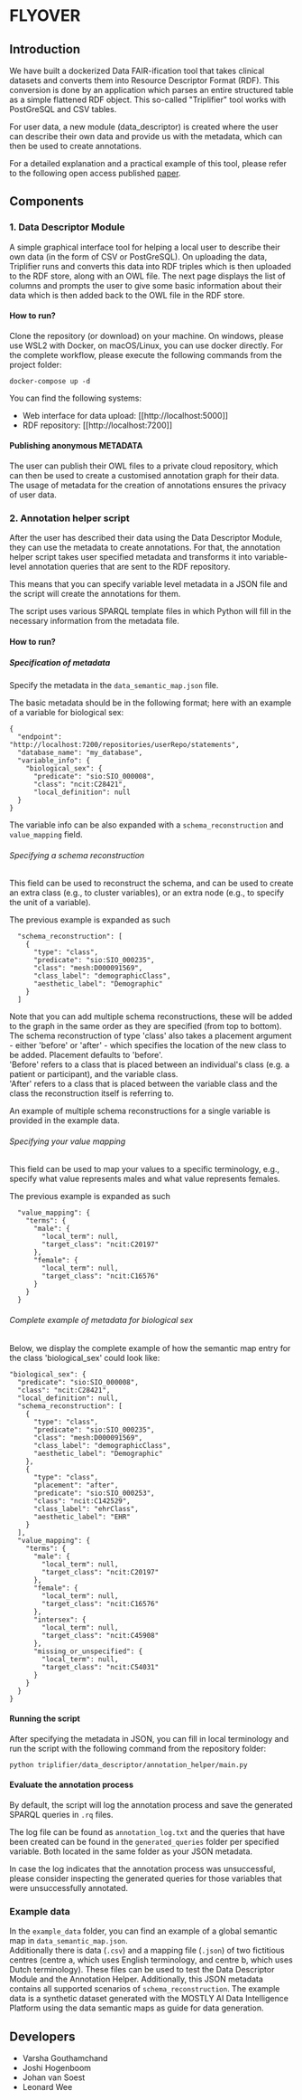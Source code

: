 # FLYOVER

## Introduction

We have built a dockerized Data FAIR-ification tool that takes clinical datasets and converts them into Resource
Descriptor Format (RDF).
This conversion is done by an application which parses an entire structured table as a simple
flattened RDF object.
This so-called "Triplifier" tool works with PostGreSQL and CSV tables.

For user data, a new module (data_descriptor) is created where the user can describe their own data and provide us with
the metadata, which can then be used to create annotations.

For a detailed explanation and a practical example of this tool, please refer to the following open access published [paper](https://doi.org/10.1093/bjrai/ubae005).

## Components

### 1. Data Descriptor Module

A simple graphical interface tool for helping a local user to describe their own data (in the form of CSV or
PostGreSQL).
On uploading the data, Triplifier runs and converts this data into RDF triples which is then uploaded to
the RDF store, along with an OWL file.
The next page displays the list of columns and prompts the user to give some
basic information about their data which is then added back to the OWL file in the RDF store.

#### How to run?

Clone the repository (or download) on your machine.
On windows, please use WSL2 with Docker, on macOS/Linux, you can use docker directly.
For the complete workflow, please execute the following commands from the project folder:

```
docker-compose up -d
```

You can find the following systems:

* Web interface for data upload: [[http://localhost:5000]]
* RDF repository: [[http://localhost:7200]]

#### Publishing anonymous METADATA

The user can publish their OWL files to a private cloud repository, which can then be used to create a customised
annotation graph for their data.
The usage of metadata for the creation of annotations ensures the privacy of user data.

### 2. Annotation helper script

After the user has described their data using the Data Descriptor Module, they can use the metadata to create
annotations.
For that, the annotation helper script takes user specified metadata and transforms it into variable-level annotation
queries that are sent to the RDF repository.

This means that you can specify variable level metadata in a JSON file and the script will create the annotations for
them.

The script uses various SPARQL template files in which Python will fill in the necessary information from the metadata
file.

#### How to run?

##### Specification of metadata

Specify the metadata in the `data_semantic_map.json` file.

The basic metadata should be in the following format; here with an example of a variable for biological sex:

```
{
  "endpoint": "http://localhost:7200/repositories/userRepo/statements",
  "database_name": "my_database",
  "variable_info": {
    "biological_sex": {
      "predicate": "sio:SIO_000008",
      "class": "ncit:C28421",
      "local_definition": null
  }
}
```

The variable info can be also expanded with a `schema_reconstruction` and `value_mapping` field.

###### Specifying a schema reconstruction

This field can be used to reconstruct the schema, and can be used to create an extra class (e.g., to cluster variables),
or an extra node (e.g., to specify the unit of a variable).

The previous example is expanded as such

      "schema_reconstruction": [
        {
          "type": "class",
          "predicate": "sio:SIO_000235",
          "class": "mesh:D000091569",
          "class_label": "demographicClass",
          "aesthetic_label": "Demographic"
        }
      ]

Note that you can add multiple schema reconstructions, these will be added to the graph in the same order as they are
specified (from top to bottom).  
The schema reconstruction of type 'class' also takes a placement argument - either 'before' or 'after' -
which specifies the location of the new class to be added.
Placement defaults to 'before'.   
'Before' refers to a class that is placed between an individual's class (e.g. a patient or participant), and the
variable class.  
'After' refers to a class that is placed between the variable class and the class the reconstruction itself is referring
to.

An example of multiple schema reconstructions for a single variable is provided in the
example data.

###### Specifying your value mapping

This field can be used to map your values to a specific terminology, e.g., specify what value represents males and what
value represents females.

The previous example is expanded as such

      "value_mapping": {
        "terms": {
          "male": {
            "local_term": null,
            "target_class": "ncit:C20197"
          },
          "female": {
            "local_term": null,
            "target_class": "ncit:C16576"
          }
        }
      }

###### Complete example of metadata for biological sex

Below, we display the complete example of how the semantic map entry for the class 'biological_sex' could look like:

    "biological_sex": {
      "predicate": "sio:SIO_000008",
      "class": "ncit:C28421",
      "local_definition": null,
      "schema_reconstruction": [
        {
          "type": "class",
          "predicate": "sio:SIO_000235",
          "class": "mesh:D000091569",
          "class_label": "demographicClass",
          "aesthetic_label": "Demographic"
        },
        {
          "type": "class",
          "placement": "after",
          "predicate": "sio:SIO_000253",
          "class": "ncit:C142529",
          "class_label": "ehrClass",
          "aesthetic_label": "EHR"
        }
      ],
      "value_mapping": {
        "terms": {
          "male": {
            "local_term": null,
            "target_class": "ncit:C20197"
          },
          "female": {
            "local_term": null,
            "target_class": "ncit:C16576"
          },
          "intersex": {
            "local_term": null,
            "target_class": "ncit:C45908"
          },
          "missing_or_unspecified": {
            "local_term": null,
            "target_class": "ncit:C54031"
          }
        }
      }
    }

#### Running the script

After specifying the metadata in JSON, you can fill in local terminology and run the script with the following command
from the repository folder:

```
python triplifier/data_descriptor/annotation_helper/main.py 
```

#### Evaluate the annotation process

By default, the script will log the annotation process and save the generated SPARQL queries in `.rq` files.

The log file can be found as `annotation_log.txt` and the queries that have been created can be found in
the `generated_queries` folder per specified variable.
Both located in the same folder as your JSON metadata.

In case the log indicates that the annotation process was unsuccessful, please consider inspecting the generated queries
for those variables that were unsuccessfully annotated.

### Example data

In the `example_data` folder, you can find an example of a global semantic map in `data_semantic_map.json`.  
Additionally there is data (`.csv`) and a mapping file (`.json`) of two fictitious centres
(centre a, which uses English terminology, and centre b, which uses Dutch terminology).
These files can be used
to test the Data Descriptor Module and the Annotation Helper.
Additionally, this JSON metadata contains all supported
scenarios of  `schema_reconstruction`.
The example data is a synthetic dataset generated with the MOSTLY AI Data Intelligence Platform using the data semantic
maps as guide for data generation.

## Developers

- Varsha Gouthamchand
- Joshi Hogenboom
- Johan van Soest
- Leonard Wee


